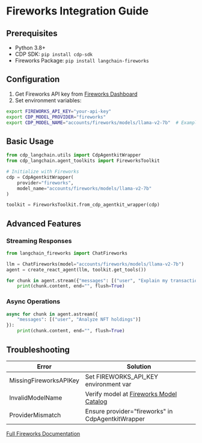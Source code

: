 # Fireworks Integration Guide

## Prerequisites
- Python 3.8+
- CDP SDK: `pip install cdp-sdk`
- Fireworks Package: `pip install langchain-fireworks`

## Configuration
1. Get Fireworks API key from [Fireworks Dashboard](https://fireworks.ai)
2. Set environment variables:
```bash
export FIREWORKS_API_KEY="your-api-key"
export CDP_MODEL_PROVIDER="fireworks"
export CDP_MODEL_NAME="accounts/fireworks/models/llama-v2-7b"  # Example Fireworks model
```

## Basic Usage
```python
from cdp_langchain.utils import CdpAgentkitWrapper
from cdp_langchain.agent_toolkits import FireworksToolkit

# Initialize with Fireworks
cdp = CdpAgentkitWrapper(
    provider="fireworks",
    model_name="accounts/fireworks/models/llama-v2-7b"
)

toolkit = FireworksToolkit.from_cdp_agentkit_wrapper(cdp)
```

## Advanced Features
### Streaming Responses
```python
from langchain_fireworks import ChatFireworks

llm = ChatFireworks(model="accounts/fireworks/models/llama-v2-7b")
agent = create_react_agent(llm, toolkit.get_tools())

for chunk in agent.stream({"messages": [("user", "Explain my transactions")]}):
    print(chunk.content, end="", flush=True)
```

### Async Operations
```python
async for chunk in agent.astream({
    "messages": [("user", "Analyze NFT holdings")]
}):
    print(chunk.content, end="", flush=True)
```

## Troubleshooting
| Error | Solution |
|-------|----------|
| MissingFireworksAPIKey | Set FIREWORKS_API_KEY environment var |
| InvalidModelName | Verify model at [Fireworks Model Catalog](https://app.fireworks.ai) | 
| ProviderMismatch | Ensure provider="fireworks" in CdpAgentkitWrapper |

[Full Fireworks Documentation](https://docs.fireworks.ai)
